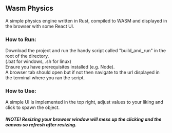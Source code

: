 ## Wasm Physics
A simple physics engine written in Rust, compiled to WASM and displayed in the browser with some React UI.

### How to Run:
Download the project and run the handy script called "build_and_run" in the root of the directory. \
(.bat for windows, .sh for linux) \
Ensure you have prerequisites installed (e.g. Node). \
A browser tab should open but if not then navigate to the url displayed in the terminal where you ran the script.

### How to Use:
A simple UI is implemented in the top right, adjust values to your liking and click to spawn the object.

##### !NOTE! Resizing your browser window will mess up the clicking and the canvas so refresh after resizing.